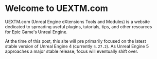 Welcome to UEXTM.com
======================

UEXTM.com (Unreal Engine eXtensions Tools and Modules) is a website dedicated to spreading useful plugins, tutorials, tips, and other resources for Epic Game's Unreal Engine.

At the time of this post, this site will pre primarily focused on the latest stable version of Unreal Engine 4 (currently `4.27.2`). As Unreal Engine 5 approaches a major stable release, focus will eventually shift over.